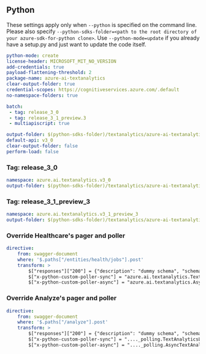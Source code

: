 ## Python

These settings apply only when `--python` is specified on the command line.
Please also specify `--python-sdks-folder=<path to the root directory of your azure-sdk-for-python clone>`.
Use `--python-mode=update` if you already have a setup.py and just want to update the code itself.

``` yaml
python-mode: create
license-header: MICROSOFT_MIT_NO_VERSION
add-credentials: true
payload-flattening-threshold: 2
package-name: azure-ai-textanalytics
clear-output-folder: true
credential-scopes: https://cognitiveservices.azure.com/.default
no-namespace-folders: true
```

```yaml $(multiapi)
batch:
 - tag: release_3_0
 - tag: release_3_1_preview.3
 - multiapiscript: true
```

``` yaml $(multiapiscript)
output-folder: $(python-sdks-folder)/textanalytics/azure-ai-textanalytics/azure/ai/textanalytics
default-api: v3_0
clear-output-folder: false
perform-load: false
```

### Tag: release_3_0
``` yaml $(tag) == 'release_3_0'
namespace: azure.ai.textanalytics.v3_0
output-folder: $(python-sdks-folder)/textanalytics/azure-ai-textanalytics/azure/ai/textanalytics/v3_0
```


### Tag: release_3_1_preview_3
``` yaml $(tag) == 'release_3_1_preview.3'
namespace: azure.ai.textanalytics.v3_1_preview_3
output-folder: $(python-sdks-folder)/textanalytics/azure-ai-textanalytics/azure/ai/textanalytics/v3_1_preview_3
```

### Override Healthcare's pager and poller
``` yaml
directive:
    from: swagger-document
    where: '$.paths["/entities/health/jobs"].post'
    transform: >
        $["responses"]["200"] = {"description": "dummy schema", "schema": {"$ref": "#/definitions/HealthcareJobState"}};
        $["x-python-custom-poller-sync"] = "azure.ai.textanalytics.TextAnalyticsLROPoller";
        $["x-python-custom-poller-async"] = "azure.ai.textanalytics.AsyncTextAnalyticsLROPoller";
```

### Override Analyze's pager and poller
``` yaml
directive:
    from: swagger-document
    where: '$.paths["/analyze"].post'
    transform: >
        $["responses"]["200"] = {"description": "dummy schema", "schema": {"$ref": "#/definitions/AnalyzeJobState"}};
        $["x-python-custom-poller-sync"] = "...._polling.TextAnalyticsLROPoller";
        $["x-python-custom-poller-async"] = "...._polling.AsyncTextAnalyticsLROPoller";
```